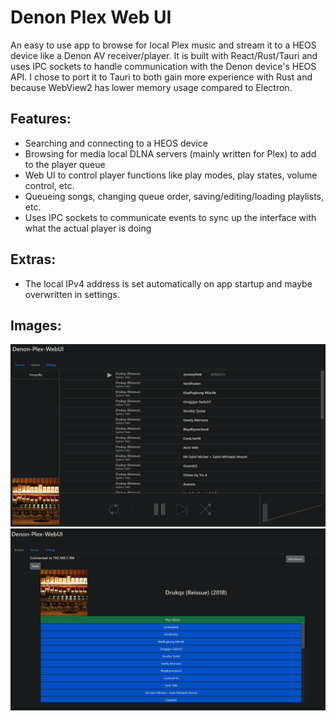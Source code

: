# Denon Plex Web UI

An easy to use app to browse for local Plex music and stream it to a HEOS device like a Denon AV receiver/player. It is built with React/Rust/Tauri and uses IPC sockets to handle communication with the Denon device's HEOS API. I chose to port it to Tauri to both gain more experience with Rust and because WebView2 has lower memory usage compared to Electron.

## Features:
- Searching and connecting to a HEOS device
- Browsing for media local DLNA servers (mainly written for Plex) to add to the player queue
- Web UI to control player functions like play modes, play states, volume control, etc.
- Queueing songs, changing queue order, saving/editing/loading playlists, etc.
- Uses IPC sockets to communicate events to sync up the interface with what the actual player is doing


## Extras:
- The local IPv4 address is set automatically on app startup and maybe overwritten in settings.

## Images:
<img src="https://github.com/Ryan7259/denon-plex-webui/blob/main/pic1.png?raw=true">
<img src="https://github.com/Ryan7259/denon-plex-webui/blob/main/pic2.png?raw=true">
